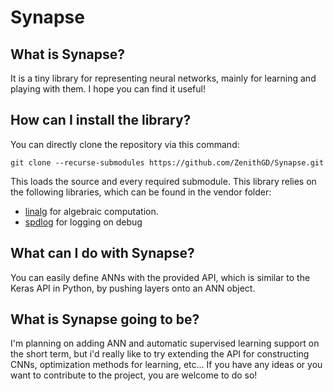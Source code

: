 # Synapse

## What is Synapse?
It is a tiny library for representing neural networks, mainly for learning and playing with them. I hope you can find it useful!

## How can I install the library?

You can directly clone the repository via this command:

```
git clone --recurse-submodules https://github.com/ZenithGD/Synapse.git
```

This loads the source and every required submodule. This library relies on the following libraries, which can be found in the vendor folder:
- [linalg](https://github.com/sgorsten/linalg) for algebraic computation.
- [spdlog](https://github.com/gabime/spdlog) for logging on debug

## What can I do with Synapse?

You can easily define ANNs with the provided API, which is similar to the Keras API in Python, by pushing layers onto an ANN object. 

## What is Synapse going to be?

I'm planning on adding ANN and automatic supervised learning support on the short term, but i'd really like to try extending the API for constructing CNNs, optimization methods for learning, etc... If you have any ideas or you want to contribute to the project, you are welcome to do so!
